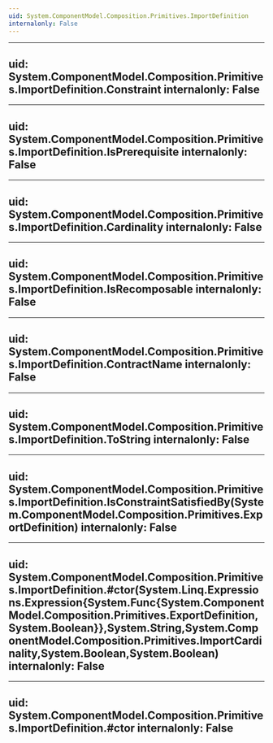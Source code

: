 ```yaml
---
uid: System.ComponentModel.Composition.Primitives.ImportDefinition
internalonly: False
---
```


---
uid: System.ComponentModel.Composition.Primitives.ImportDefinition.Constraint
internalonly: False
---

---
uid: System.ComponentModel.Composition.Primitives.ImportDefinition.IsPrerequisite
internalonly: False
---

---
uid: System.ComponentModel.Composition.Primitives.ImportDefinition.Cardinality
internalonly: False
---

---
uid: System.ComponentModel.Composition.Primitives.ImportDefinition.IsRecomposable
internalonly: False
---

---
uid: System.ComponentModel.Composition.Primitives.ImportDefinition.ContractName
internalonly: False
---

---
uid: System.ComponentModel.Composition.Primitives.ImportDefinition.ToString
internalonly: False
---

---
uid: System.ComponentModel.Composition.Primitives.ImportDefinition.IsConstraintSatisfiedBy(System.ComponentModel.Composition.Primitives.ExportDefinition)
internalonly: False
---

---
uid: System.ComponentModel.Composition.Primitives.ImportDefinition.#ctor(System.Linq.Expressions.Expression{System.Func{System.ComponentModel.Composition.Primitives.ExportDefinition,System.Boolean}},System.String,System.ComponentModel.Composition.Primitives.ImportCardinality,System.Boolean,System.Boolean)
internalonly: False
---

---
uid: System.ComponentModel.Composition.Primitives.ImportDefinition.#ctor
internalonly: False
---
